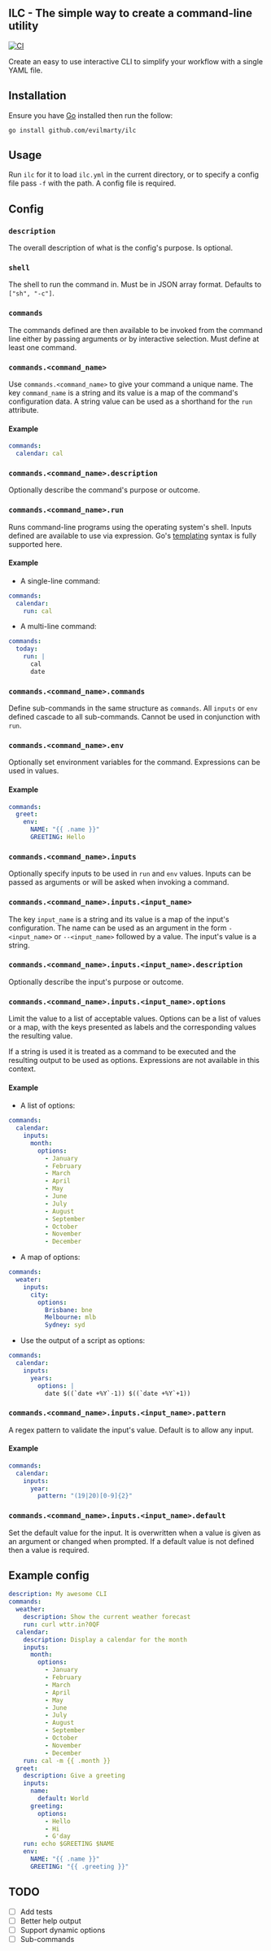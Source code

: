ILC - The simple way to create a command-line utility
-----------------------------------------------------

[![CI](https://github.com/evilmarty/ilc/actions/workflows/ci.yml/badge.svg)](https://github.com/evilmarty/ilc/actions/workflows/ci.yml)

Create an easy to use interactive CLI to simplify your workflow with a single YAML file.

## Installation

Ensure you have [Go](https://go.dev) installed then run the follow:

```shell
go install github.com/evilmarty/ilc
```

## Usage

Run `ilc` for it to load `ilc.yml` in the current directory, or to specify a
config file pass `-f` with the path. A config file is required.

## Config

### `description`

The overall description of what is the config's purpose. Is optional.

### `shell`

The shell to run the command in. Must be in JSON array format. Defaults to `["sh", "-c"]`.

### `commands`

The commands defined are then available to be invoked from the command line
either by passing arguments or by interactive selection. Must define at least
one command.

### `commands.<command_name>`

Use `commands.<command_name>` to give your command a unique name. The key
`command_name` is a string and its value is a map of the command's configuration
data. A string value can be used as a shorthand for the `run` attribute.

#### Example

```yaml
commands:
  calendar: cal
```

### `commands.<command_name>.description`

Optionally describe the command's purpose or outcome.

### `commands.<command_name>.run`

Runs command-line programs using the operating system's shell. Inputs defined
are available to use via expression. Go's
[templating](https://pkg.go.dev/text/template) syntax is fully supported here.

#### Example

* A single-line command:

```yaml
commands:
  calendar:
    run: cal
```

* A multi-line command:

```yaml
commands:
  today:
    run: |
      cal
      date
```

### `commands.<command_name>.commands`

Define sub-commands in the same structure as `commands`. All `inputs` or `env`
defined cascade to all sub-commands. Cannot be used in conjunction with `run`.

### `commands.<command_name>.env`

Optionally set environment variables for the command. Expressions can be used
in values.

#### Example

```yaml
commands:
  greet:
    env:
      NAME: "{{ .name }}"
      GREETING: Hello
```

### `commands.<command_name>.inputs`

Optionally specify inputs to be used in `run` and `env` values. Inputs can be
passed as arguments or will be asked when invoking a command.

### `commands.<command_name>.inputs.<input_name>`

The key `input_name` is a string and its value is a map of the input's
configuration. The name can be used as an argument in the form `-<input_name>`
or `--<input_name>` followed by a value. The input's value is a string.

### `commands.<command_name>.inputs.<input_name>.description`

Optionally describe the input's purpose or outcome.

### `commands.<command_name>.inputs.<input_name>.options`

Limit the value to a list of acceptable values. Options can be a list of values
or a map, with the keys presented as labels and the corresponding values the
resulting value.

If a string is used it is treated as a command to be executed
and the resulting output to be used as options. Expressions are not available
in this context.

#### Example

* A list of options:

```yaml
commands:
  calendar:
    inputs:
      month:
        options:
          - January
          - February
          - March
          - April
          - May
          - June
          - July
          - August
          - September
          - October
          - November
          - December
```
* A map of options:

```yaml
commands:
  weater:
    inputs:
      city:
        options:
          Brisbane: bne
          Melbourne: mlb
          Sydney: syd
```

* Use the output of a script as options:

```yaml
commands:
  calendar:
    inputs:
      years:
        options: |
          date $((`date +%Y`-1)) $((`date +%Y`+1))
```

### `commands.<command_name>.inputs.<input_name>.pattern`

A regex pattern to validate the input's value. Default is to allow any input.

#### Example

```yaml
commands:
  calendar:
    inputs:
      year:
        pattern: "(19|20)[0-9]{2}"
```

### `commands.<command_name>.inputs.<input_name>.default`

Set the default value for the input. It is overwritten when a value is given as
an argument or changed when prompted. If a default value is not defined then a
value is required.

## Example config

```yaml
description: My awesome CLI
commands:
  weather:
    description: Show the current weather forecast
    run: curl wttr.in?0QF
  calendar:
    description: Display a calendar for the month
    inputs:
      month:
        options:
          - January
          - February
          - March
          - April
          - May
          - June
          - July
          - August
          - September
          - October
          - November
          - December
    run: cal -m {{ .month }}
  greet:
    description: Give a greeting
    inputs:
      name:
        default: World
      greeting:
        options:
          - Hello
          - Hi
          - G'day
    run: echo $GREETING $NAME
    env:
      NAME: "{{ .name }}"
      GREETING: "{{ .greeting }}"
```

## TODO

* [ ] Add tests
* [ ] Better help output
* [ ] Support dynamic options
* [ ] Sub-commands
